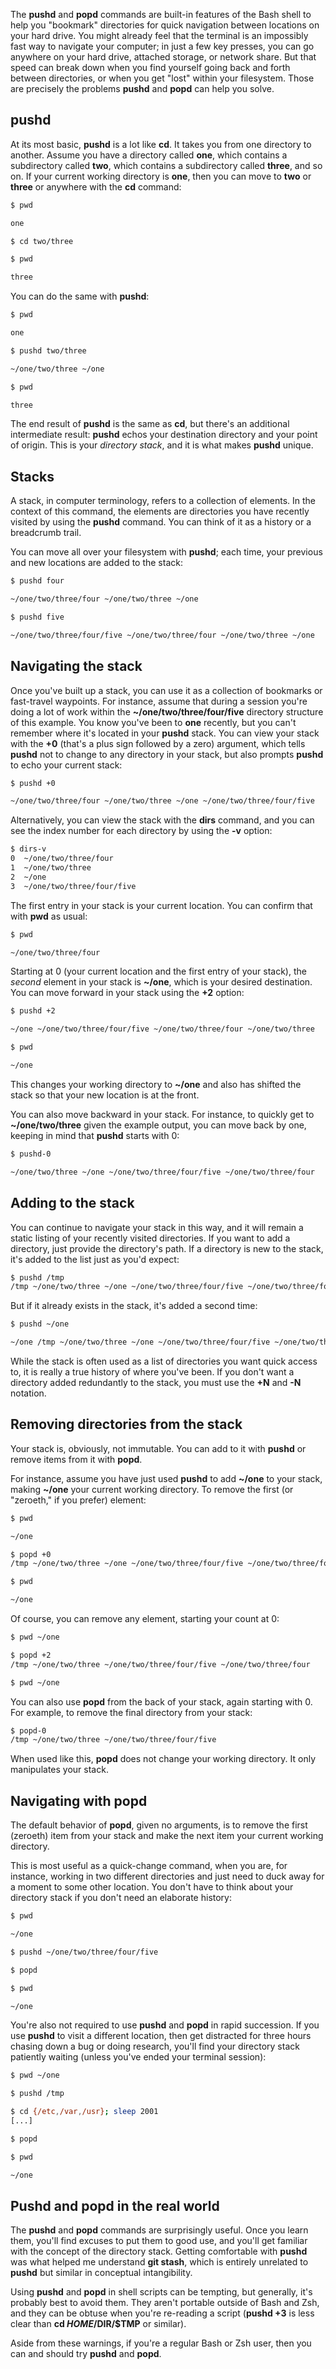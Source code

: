 The **pushd** and **popd** commands are built-in features of the Bash shell to help you "bookmark"
directories for quick navigation between locations on your hard drive. You might already feel that
the terminal is an impossibly fast way to navigate your computer; in just a few key presses, you can
go anywhere on your hard drive, attached storage, or network share. But that speed can break down
when you find yourself going back and forth between directories, or when you get "lost" within your
filesystem. Those are precisely the problems **pushd** and **popd** can help you solve.

## pushd

At its most basic, **pushd** is a lot like **cd**. It takes you from one directory to another.
Assume you have a directory called **one**, which contains a subdirectory called **two**, which
contains a subdirectory called **three**, and so on. If your current working directory is **one**,
then you can move to **two** or **three** or anywhere with the **cd** command:

```bash
$ pwd

one

$ cd two/three

$ pwd

three
```

You can do the same with **pushd**:

```bash
$ pwd

one

$ pushd two/three

~/one/two/three ~/one

$ pwd

three
```

The end result of **pushd** is the same as **cd**, but there's an additional intermediate result:
**pushd** echos your destination directory and your point of origin. This is your _directory stack_,
and it is what makes **pushd** unique.

## Stacks

A stack, in computer terminology, refers to a collection of elements. In the context of this
command, the elements are directories you have recently visited by using the **pushd** command. You
can think of it as a history or a breadcrumb trail.

You can move all over your filesystem with **pushd**; each time, your previous and new locations are
added to the stack:

```bash
$ pushd four

~/one/two/three/four ~/one/two/three ~/one

$ pushd five

~/one/two/three/four/five ~/one/two/three/four ~/one/two/three ~/one
```

## Navigating the stack

Once you've built up a stack, you can use it as a collection of bookmarks or fast-travel waypoints.
For instance, assume that during a session you're doing a lot of work within the
**~/one/two/three/four/five** directory structure of this example. You know you've been to **one**
recently, but you can't remember where it's located in your **pushd** stack. You can view your stack
with the **+0** (that's a plus sign followed by a zero) argument, which tells **pushd** not to
change to any directory in your stack, but also prompts **pushd** to echo your current stack:

```bash
$ pushd +0

~/one/two/three/four ~/one/two/three ~/one ~/one/two/three/four/five
```

Alternatively, you can view the stack with the **dirs** command, and you can see the index number
for each directory by using the **-v** option:

```bash
$ dirs-v
0  ~/one/two/three/four
1  ~/one/two/three
2  ~/one
3  ~/one/two/three/four/five
```

The first entry in your stack is your current location. You can confirm that with **pwd** as usual:

```bash
$ pwd

~/one/two/three/four
```

Starting at 0 (your current location and the first entry of your stack), the _second_ element in
your stack is **~/one**, which is your desired destination. You can move forward in your stack using
the **+2** option:

```bash
$ pushd +2

~/one ~/one/two/three/four/five ~/one/two/three/four ~/one/two/three

$ pwd

~/one
```

This changes your working directory to **~/one** and also has shifted the stack so that your new
location is at the front.

You can also move backward in your stack. For instance, to quickly get to **~/one/two/three** given
the example output, you can move back by one, keeping in mind that **pushd** starts with 0:

```bash
$ pushd-0

~/one/two/three ~/one ~/one/two/three/four/five ~/one/two/three/four
```

## Adding to the stack

You can continue to navigate your stack in this way, and it will remain a static listing of your
recently visited directories. If you want to add a directory, just provide the directory's path. If
a directory is new to the stack, it's added to the list just as you'd expect:

```bash
$ pushd /tmp
/tmp ~/one/two/three ~/one ~/one/two/three/four/five ~/one/two/three/four
```

But if it already exists in the stack, it's added a second time:

```bash
$ pushd ~/one

~/one /tmp ~/one/two/three ~/one ~/one/two/three/four/five ~/one/two/three/four
```

While the stack is often used as a list of directories you want quick access to, it is really a true
history of where you've been. If you don't want a directory added redundantly to the stack, you must
use the **+N** and **-N** notation.

## Removing directories from the stack

Your stack is, obviously, not immutable. You can add to it with **pushd** or remove items from it
with **popd**.

For instance, assume you have just used **pushd** to add **~/one** to your stack, making **~/one**
your current working directory. To remove the first (or "zeroeth," if you prefer) element:

```bash
$ pwd

~/one

$ popd +0
/tmp ~/one/two/three ~/one ~/one/two/three/four/five ~/one/two/three/four

$ pwd

~/one
```

Of course, you can remove any element, starting your count at 0:

```bash
$ pwd ~/one

$ popd +2
/tmp ~/one/two/three ~/one/two/three/four/five ~/one/two/three/four

$ pwd ~/one
```

You can also use **popd** from the back of your stack, again starting with 0. For example, to remove
the final directory from your stack:

```bash
$ popd-0
/tmp ~/one/two/three ~/one/two/three/four/five
```

When used like this, **popd** does not change your working directory. It only manipulates your
stack.

## Navigating with popd

The default behavior of **popd**, given no arguments, is to remove the first (zeroeth) item from
your stack and make the next item your current working directory.

This is most useful as a quick-change command, when you are, for instance, working in two different
directories and just need to duck away for a moment to some other location. You don't have to think
about your directory stack if you don't need an elaborate history:

```bash
$ pwd

~/one

$ pushd ~/one/two/three/four/five

$ popd

$ pwd

~/one
```

You're also not required to use **pushd** and **popd** in rapid succession. If you use **pushd** to
visit a different location, then get distracted for three hours chasing down a bug or doing
research, you'll find your directory stack patiently waiting (unless you've ended your terminal
session):

```bash
$ pwd ~/one

$ pushd /tmp

$ cd {/etc,/var,/usr}; sleep 2001
[...]

$ popd

$ pwd

~/one
```

## Pushd and popd in the real world

The **pushd** and **popd** commands are surprisingly useful. Once you learn them, you'll find
excuses to put them to good use, and you'll get familiar with the concept of the directory stack.
Getting comfortable with **pushd** was what helped me understand **git stash**, which is entirely
unrelated to **pushd** but similar in conceptual intangibility.

Using **pushd** and **popd** in shell scripts can be tempting, but generally, it's probably best to
avoid them. They aren't portable outside of Bash and Zsh, and they can be obtuse when you're
re-reading a script (**pushd +3** is less clear than **cd $HOME/$DIR/\$TMP** or similar).

Aside from these warnings, if you're a regular Bash or Zsh user, then you can and should try
**pushd** and **popd**.
